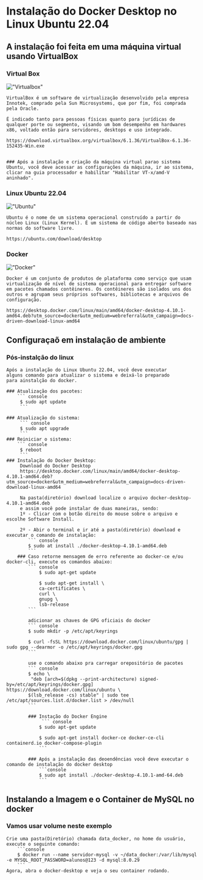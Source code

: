 # Instalação do Docker Desktop no Linux Ubuntu 22.04
## A instalação foi feita em uma máquina virtual usando VirtualBox

### Virtual Box 
!["Virtualbox"](https://www.megaleechers.com/storage/Oracle-VM-VirtualBox-Icon.png)

  
    VirtualBox é um software de virtualização desenvolvido pela empresa Innotek, comprado pela Sun Microsystems, que por fim, foi comprada pela Oracle.

    É indicado tanto para pessoas físicas quanto para jurídicas de qualquer porte ou segmento, visando um bom desempenho em hardwares x86, voltado então para servidores, desktops e uso integrado.
    
    https://download.virtualbox.org/virtualbox/6.1.36/VirtualBox-6.1.36-152435-Win.exe  


    ### Após a instalação e criação da máquina virtual parao sistema Ubuntu, você deve acessar as configurações da máquina, ir ao sistema, clicar na guia processador e habilitar "Habilitar VT-x/amd-V aninhado".

### Linux Ubuntu 22.04
!["Ubuntu"](https://plus.diolinux.com.br/uploads/default/original/2X/5/5fbbe01c492a84e01ec1dc828205e06db2f0a52e.png)

    Ubuntu é o nome de um sistema operacional construído a partir do núcleo Linux (Linux Kernel). É um sistema de código aberto baseado nas normas do software livre. 

    https://ubuntu.com/download/desktop

### Docker
!["Docker"](https://cdn.iconscout.com/icon/free/png-256/docker-3628734-3029959.png)

    Docker é um conjunto de produtos de plataforma como serviço que usam virtualização de nível de sistema operacional para entregar software em pacotes chamados contêineres. Os contêineres são isolados uns dos outros e agrupam seus próprios softwares, bibliotecas e arquivos de configuração.
    
    https://desktop.docker.com/linux/main/amd64/docker-desktop-4.10.1-amd64.deb?utm_source=docker&utm_medium=webreferral&utm_campaign=docs-driven-download-linux-amd64

## Configuraçaõ em instalação de ambiente

### Pós-instalção do linux
    Após a instalação do Linux Ubuntu 22.04, você deve executar
    alguns comando para atualizar o sistema e deixá-lo preparado
    para ainstalção do docker.

    ### Atualização dos pacotes:
        ``` console
         $ sudo apt update
         ``` 

    ### Atualização do sistema:
         ``` console
         $ sudo apt upgrade
         ``` 
    ### Reiniciar o sistema:
        ``` console
         $ reboot
         ```    
    ### Instalação do Docker Desktop:
         Download do Docker Desktop
         https://desktop.docker.com/linux/main/amd64/docker-desktop-4.10.1-amd64.deb?utm_source=docker&utm_medium=webreferral&utm_campaign=docs-driven-download-linux-amd64

         Na pasta(diretório) download localize o arquivo docker-desktop-4.10.1-amd64.deb
         e assim você pode instalar de duas maneiras, sendo:
         1º - Clicar com o botão direito do mouse sobre o arquivo e escolhe Software Install.

         2º - Abir o terminal e ir até a pasta(diretório) download e executar o comando de instalação:
            ``` console
            $ sudo at install ./docker-desktop-4.10.1-amd64.deb
            ```       
        ### Caso retorne mensagem de erro referente ao docker-ce e/ou docker-cli, execute os comandos abaixo:
            ``` console
                $ sudo apt-get update

                $ sudo apt-get install \
                ca-certificates \
                curl \
                gnupg \
                lsb-release
            ```   
            
            adicionar as chaves de GPG oficiais do docker
            ``` console
            $ sudo mkdir -p /etc/apt/keyrings

            $ curl -fsSL https://download.docker.com/linux/ubuntu/gpg | sudo gpg --dearmor -o /etc/apt/keyrings/docker.gpg
            ```  

            use o comando abaixo pra carregar orepositório de pacotes
            ``` console
            $ echo \
             "deb [arch=$(dpkg --print-architecture) signed-by=/etc/apt/keyrings/docker.gpg] https://download.docker.com/linux/ubuntu \
            $(lsb_release -cs) stable" | sudo tee /etc/apt/sources.list.d/docker.list > /dev/null
            ```   

            ### Instação do Docker Engine 
                 ``` console
                $ sudo apt-get update

                $ sudo apt-get install docker-ce docker-ce-cli containerd.io docker-compose-plugin
                ```       

            ### Após a instalação das deoendências você deve executar o comando de instalação do docker desktop
                ```console
                $ sudo apt install ./docker-desktop-4.10.1-amd-64.deb
                ```
## Instalando a Imagem e o Container de MySQL no docker
### Vamos usar volume neste exemplo
    Crie uma pasta(Diretório) chamada data_docker, no home do usuário, execute o seguinte comando:
        ```console
        $ docker run --name servidor-mysql -v ~/data_docker:/var/lib/mysql -e MYSQL_ROOT_PASSWORD=alunos@123 -d mysql:8.0.29
        ```
    Agora, abra o docker-desktop e veja o seu container rodando.    

